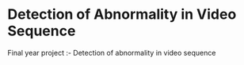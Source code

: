 # Detection of Abnormality in Video Sequence
Final year project :- Detection of abnormality in video sequence

